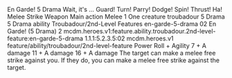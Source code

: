 <ability>
  <name>En Garde!</name>
  <cost>5 Drama</cost>
  <flavor>Wait, it&apos;s … Guard! Turn! Parry! Dodge! Spin! Thrust! Ha!</flavor>
  <keywords>
    <keyword>Melee</keyword>
    <keyword>Strike</keyword>
    <keyword>Weapon</keyword>
  </keywords>
  <type>Main action</type>
  <distance>Melee 1</distance>
  <target>One creature</target>
  <metadata>
    <class>troubadour</class>
    <cost>5 Drama</cost>
    <cost_amount>5</cost_amount>
    <cost_resource>Drama</cost_resource>
    <feature_type>ability</feature_type>
    <file_dpath>Troubadour/2nd-Level Features</file_dpath>
    <item_id>en-garde-5-drama</item_id>
    <item_index>02</item_index>
    <item_name>En Garde! (5 Drama)</item_name>
    <level>2</level>
    <scc>mcdm.heroes.v1:feature.ability.troubadour.2nd-level-feature:en-garde-5-drama</scc>
    <scdc>1.1.1:5.2.3.5:02</scdc>
    <source>mcdm.heroes.v1</source>
    <type>feature/ability/troubadour/2nd-level-feature</type>
  </metadata>
  <effects>
    <effect type="roll">
      <roll>Power Roll + Agility</roll>
      <t1>7 + A damage</t1>
      <t2>11 + A damage</t2>
      <t3>16 + A damage</t3>
    </effect>
    <effect type="mundane">The target can make a melee free strike against you. If they do, you can make a melee free strike against the target.</effect>
  </effects>
</ability>
